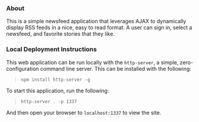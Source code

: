 ### About

This is a simple newsfeed application that leverages AJAX to dynamically display RSS feeds
in a nice, easy to read format. A user can sign in, select a newsfeed, and favorite stories
that they like.

### Local Deployment Instructions

This web application can be run locally with the `http-server`, a simple, zero-configuration
command line server. This can be installed with the following:

> `npm install http-server -g`

To start this application, run the following:

> `http-server . -p 1337`

And then open your browser to `localhost:1337` to view the site.
